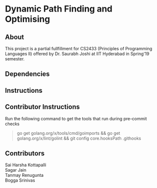 # Dynamic Path Finding and Optimising

## About

This project is a partial fullfillment for CS2433 (Principles of Programming Languages II) offered by Dr. Saurabh Joshi at IIT Hyderabad in Spring'19 semester.

## Dependencies

## Instructions


## Contributor Instructions

Run the following command to get the tools that run during pre-commit checks

> go get golang.org/x/tools/cmd/goimports && go get golang.org/x/lint/golint && git config core.hooksPath .githooks

## Contributors

Sai Harsha Kottapalli  
Sagar Jain  
Tanmay Renugunta  
Bogga Srinivas
